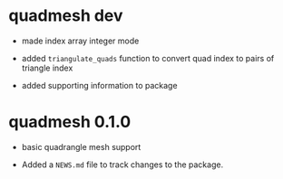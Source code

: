 # quadmesh dev

* made index array integer mode

* added `triangulate_quads` function to convert quad index to pairs of triangle index

* added supporting information to package

# quadmesh 0.1.0

* basic quadrangle mesh support

* Added a `NEWS.md` file to track changes to the package.



